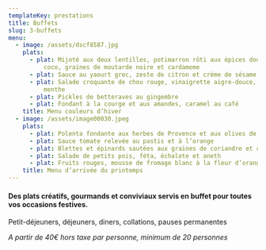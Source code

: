 ```yaml
---
templateKey: prestations
title: Buffets
slug: 3-buffets
menu:
  - image: /assets/dscf8587.jpg
    plats:
      - plat: Mijoté aux deux lentilles, potimarron rôti aux épices douces, lait de
          coco, graines de moutarde noire et cardamome
      - plat: Sauce au yaourt grec, zeste de citron et crème de sésame
      - plat: Salade croquante de chou rouge, vinaigrette aigre-douce, échalote et
          menthe
      - plat: Pickles de betteraves au gingembre
      - plat: Fondant à la courge et aux amandes, caramel au café
    title: Menu couleurs d’hiver
  - image: /assets/image00030.jpeg
    plats:
      - plat: Polenta fondante aux herbes de Provence et aux olives de Kalamata
      - plat: Sauce tomate relevée au pastis et à l’orange
      - plat: Blettes et épinards sautées aux graines de coriandre et citron confit
      - plat: Salade de petits pois, féta, échalote et aneth
      - plat: Fruits rouges, mousse de fromage blanc à la fleur d’oranger, caramel
    title: Menu d’arrivée du printemps
---
```

#### Des plats créatifs, gourmands et conviviaux servis en buffet pour toutes vos occasions festives.

Petit-déjeuners, déjeuners, diners, collations, pauses permanentes

*A partir de 40€ hors taxe par personne, minimum de 20 personnes*